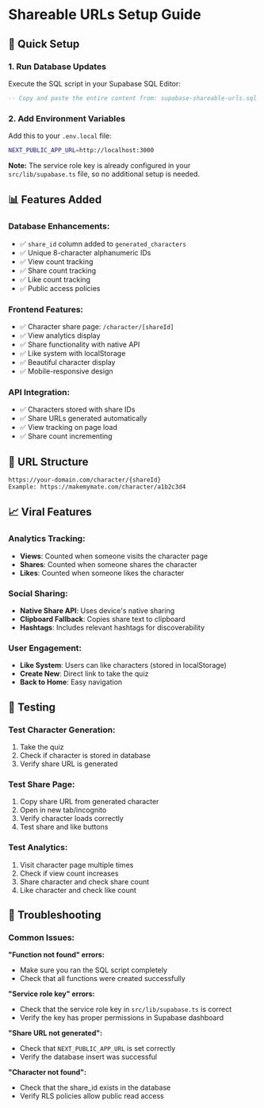 # Shareable URLs Setup Guide

## 🚀 Quick Setup

### 1. Run Database Updates
Execute the SQL script in your Supabase SQL Editor:
```sql
-- Copy and paste the entire content from: supabase-shareable-urls.sql
```

### 2. Add Environment Variables
Add this to your `.env.local` file:
```bash
NEXT_PUBLIC_APP_URL=http://localhost:3000
```

**Note:** The service role key is already configured in your `src/lib/supabase.ts` file, so no additional setup is needed.

## 📊 Features Added

### Database Enhancements:
- ✅ `share_id` column added to `generated_characters`
- ✅ Unique 8-character alphanumeric IDs
- ✅ View count tracking
- ✅ Share count tracking  
- ✅ Like count tracking
- ✅ Public access policies

### Frontend Features:
- ✅ Character share page: `/character/[shareId]`
- ✅ View analytics display
- ✅ Share functionality with native API
- ✅ Like system with localStorage
- ✅ Beautiful character display
- ✅ Mobile-responsive design

### API Integration:
- ✅ Characters stored with share IDs
- ✅ Share URLs generated automatically
- ✅ View tracking on page load
- ✅ Share count incrementing

## 🔗 URL Structure

```
https://your-domain.com/character/{shareId}
Example: https://makemymate.com/character/a1b2c3d4
```

## 📈 Viral Features

### Analytics Tracking:
- **Views**: Counted when someone visits the character page
- **Shares**: Counted when someone shares the character
- **Likes**: Counted when someone likes the character

### Social Sharing:
- **Native Share API**: Uses device's native sharing
- **Clipboard Fallback**: Copies share text to clipboard
- **Hashtags**: Includes relevant hashtags for discoverability

### User Engagement:
- **Like System**: Users can like characters (stored in localStorage)
- **Create New**: Direct link to take the quiz
- **Back to Home**: Easy navigation

## 🧪 Testing

### Test Character Generation:
1. Take the quiz
2. Check if character is stored in database
3. Verify share URL is generated

### Test Share Page:
1. Copy share URL from generated character
2. Open in new tab/incognito
3. Verify character loads correctly
4. Test share and like buttons

### Test Analytics:
1. Visit character page multiple times
2. Check if view count increases
3. Share character and check share count
4. Like character and check like count

## 🔧 Troubleshooting

### Common Issues:

**"Function not found" errors:**
- Make sure you ran the SQL script completely
- Check that all functions were created successfully

**"Service role key" errors:**
- Check that the service role key in `src/lib/supabase.ts` is correct
- Verify the key has proper permissions in Supabase dashboard

**"Share URL not generated":**
- Check that `NEXT_PUBLIC_APP_URL` is set correctly
- Verify the database insert was successful

**"Character not found":**
- Check that the share_id exists in the database
- Verify RLS policies allow public read access
